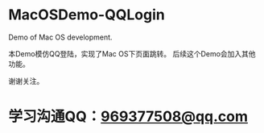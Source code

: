 # MacOSDemo-QQLogin
Demo of Mac OS development.

本Demo模仿QQ登陆，实现了Mac OS下页面跳转。
后续这个Demo会加入其他功能。

谢谢关注。
# 学习沟通QQ：969377508@qq.com
